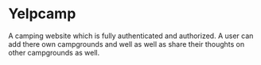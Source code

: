 # Yelpcamp
A camping website which is fully authenticated and authorized. A user can add there own campgrounds and well as well as share their thoughts on other campgrounds as well.
